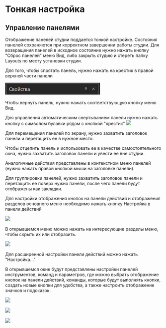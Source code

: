 # Тонкая настройка

## Управление панелями

Отображение панелей студии поддается тонкой настройке. Состояния панелей сохраняются при корректном завершении работы студии. Для возвращения панелей в исходное состояние нужно нажать кнопку "Сброс панелей" меню Вид, либо закрыть студию и стереть папку Layouts по месту установки студии.

Для того, чтобы спрятать панель, нужно нажать на крестик в правой верхней части панели

![](<../../../.gitbook/assets/0 (75).png>)

Чтобы вернуть панель, нужно нажать соответствующую кнопку меню Вид.

Для управления автоматическим свертыванием панели нужно нажать кнопку с символом булавки рядом с кнопкой "крестик" ![](../../.gitbook/assets/1.png)

Для перемещения панелей по экрану, нужно захватить заголовок панели и перетащить ее в нужное место.

Чтобы отцепить панель и использовать ее в качестве самостоятельного окна, нужно захватить заголовок панели и увести ее вне студии.

Аналогичные действия представлены в контекстном меню панелей (нужно нажать правой кнопкой мыши на заголовке панели).

Для группировки панелей, нужно захватить заголовок панели и перетащить ее поверх нужно панели, после чего панели будут отображены как закладки.

Для настройки отображения кнопок на панели действий и отображения разделов основного меню необходимо нажать кнопку Настройка в панели действий

![](../../../.gitbook/assets/настройка\_основной\_панели.png)

В открывшемся меню можно нажать на интересующие разделы меню, чтобы скрыть их или отобразить.

![](../../../.gitbook/assets/настройка\_основной\_панели1.png)

Для расширенной настройки панели действий можно нажать "Настройка..."&#x20;

В открывшемся окне будут представлены настройки панелей инструментов, команд и параметров, где можно выбрать отображение кнопок на панели действий, команды, которые будут выполнять кнопки, создать новые кнопки для удобства, а также настроить отображение значков и подсказок.

![](../../../.gitbook/assets/настройка\_кнопок1.png)

![](../../../.gitbook/assets/настройка\_кнопок2.png)

![](../../../.gitbook/assets/настройка\_кнопок3.png)
